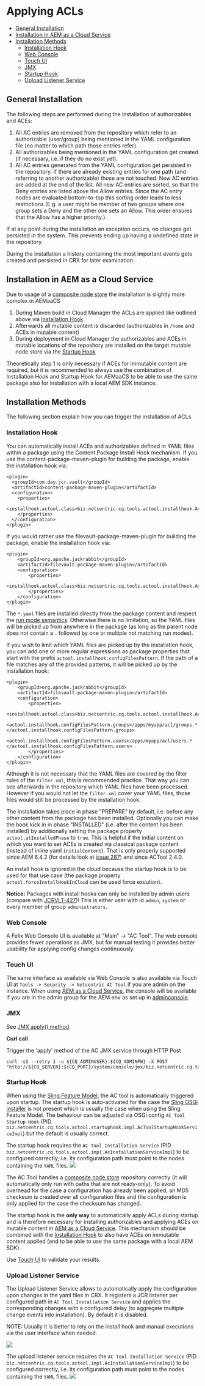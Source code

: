 # Applying ACLs

* [General Installation](#general-installation)
* [Installation in AEM as a Cloud Service](#installation-in-aem-as-a-cloud-service)
* [Installation Methods](#installation-methods)
  * [Installation Hook](#installation-hook)
  * [Web Console](#web-console)
  * [Touch UI](#touch-ui)
  * [JMX](#jmx)
  * [Startup Hook](#startup-hook)
  * [Upload Listener Service](#upload-listener-service)

<!--- This table of contents has been generated with https://github.com/ekalinin/github-markdown-toc#gh-md-toc -->

## General Installation

The following steps are performed during the installation of authorizables and ACEs:

1. All AC entries are removed from the repository which refer to an authorizable (user/group) being mentioned in the YAML configuration file (no matter to which path those entries refer).
1. All authorizables being mentioned in the YAML configuration get created (if necessary, i.e. if they do no exist yet).
1. All AC entries generated from the YAML configuration get persisted in the repository. If there are already existing entries for one path (and referring to another authorizable) those are not touched. New AC entries are added at the end of the list. All new AC entries are sorted, so that the Deny entries are listed above the Allow entries. Since the AC entry nodes are evaluated bottom-to-top this sorting order leads to less restrictions (E.g. a user might be member of two groups where one group sets a Deny and the other one sets an Allow. This order ensures that the Allow has a higher priority.).

If at any point during the installation an exception occurs, no changes get persisted in the system. This prevents ending up having a undefined state in the repository.

During the installation a history containing the most important events gets created and persisted in CRX for later examination.

## Installation in AEM as a Cloud Service

Due to usage of a [composite node store](http://jackrabbit.apache.org/oak/docs/nodestore/compositens.html) the installation is slightly more complex in AEMaaCS

1. During Maven build in Cloud Manager the ACLs are applied like outlined above via [Installation Hook](#installation-hook)
2. Afterwards all mutable content is discarded (authorizables in `/home` and ACEs in mutable content)
3. During deployment in Cloud Manager the authorizables and ACEs in mutable locations of the repository are installed on the target mutable node store via the [Startup Hook](#startup-hook)

Theoretically step 1 is only necessary if ACEs for immutable content are required, but it is recommended to always use the combination of Installation Hook and Startup Hook for AEMaaCS to be able to use the same package also for installation with a local AEM SDK instance.

## Installation Methods

The following section explain how you can trigger the installation of ACLs.
  
### Installation Hook

You can automatically install ACEs and authorizables defined in YAML files within a package using the Content Package Install Hook mechanism.
If you use the content-package-maven-plugin for building the package, enable the installation hook via: 

```
<plugin>
  <groupId>com.day.jcr.vault</groupId>
  <artifactId>content-package-maven-plugin</artifactId>
  <configuration>
    <properties>
      <installhook.actool.class>biz.netcentric.cq.tools.actool.installhook.AcToolInstallHook</installhook.actool.class>
    </properties>
  </configuration>
</plugin>
```

If you would rather use the filevault-package-maven-plugin for building the package, enable the installation hook via:

```
<plugin>
    <groupId>org.apache.jackrabbit</groupId>
    <artifactId>filevault-package-maven-plugin</artifactId>
    <configuration>
        <properties>
            <installhook.actool.class>biz.netcentric.cq.tools.actool.installhook.AcToolInstallHook</installhook.actool.class>
        </properties>
    </configuration>
</plugin>
```

The `*.yaml` files are installed directly from the package content and respect the [run mode semantics](Configuration.md). Otherwise there is no limitation, so the YAML files will be picked up from anywhere in the package (as long as the parent node does not contain a `.` followed by one or multiple not matching run modes).

If you wish to limit which YAML files are picked up by the installation hook, you can add one or more regular expressions as package properties that start with the prefix `actool.installhook.configFilesPattern`. If the path of a file matches any of the provided patterns, it will be picked up by the installation hook:

```
<plugin>
    <groupId>org.apache.jackrabbit</groupId>
    <artifactId>filevault-package-maven-plugin</artifactId>
    <configuration>
        <properties>
            <installhook.actool.class>biz.netcentric.cq.tools.actool.installhook.AcToolInstallHook</installhook.actool.class>
            <actool.installhook.configFilesPattern.groups>/apps/myapp/acl/groups.*</actool.installhook.configFilesPattern.groups>
            <actool.installhook.configFilesPattern.users>/apps/myapp/acl/users.*</actool.installhook.configFilesPattern.users>
        </properties>
    </configuration>
</plugin>
```

Although it is not necessary that the YAML files are covered by the filter rules of the `filter.xml`, this is recommended practice. That way you can see afterwards in the repository which YAML files have been processed. However if you would not let the `filter.xml` cover your YAML files, those files would still be processed by the installation hook.

The installation takes place in phase "PREPARE" by default, i.e. before any other content from the package has been installed. Optionally you can make the hook kick in in phase "INSTALLED" (i.e. after the content has been installed) by additionally setting the package property `actool.atInstalledPhase` to `true`. This is helpful if the initial content on which you want to set ACEs is created via classical package content (instead of inline yaml `initialContent`). That is only properly supported since AEM 6.4.2 (for details look at [issue 287](https://github.com/Netcentric/accesscontroltool/issues/287)) and since ACTool 2.4.0.

An install hook is ignored in the cloud because the startup hook is to be used for that use case (the package property `actool.forceInstallHookInCloud` can be used force excution).

**Notice:** Packages with install hooks can only be installed by admin users (compare with [JCRVLT-427](https://issues.apache.org/jira/browse/JCRVLT-427))! This is either user with id `admin`, `system` or every member of group `administrators`.

### Web Console

A Felix Web Console UI is available at "Main" -> "AC Tool". The web console provides fewer operations as JMX, but for manual testing it provides better usability for applying config changes continuously. 

### Touch UI

The same interface as available via Web Console is also available via Touch UI at `Tools -> Security -> Netcentric AC Tool` if you are admin on the instance. When using [AEM as a Cloud Service](https://www.adobe.com/marketing/experience-manager/cloud-service.html), the console will be available if you are in the admin group for the AEM env as set up in [adminconsole](https://adminconsole.adobe.com/).

### JMX

See [JMX apply() method](Jmx.md).

**Curl call**

Trigger the 'apply' method of the AC JMX service through HTTP Post

```
curl -sS --retry 1 -u ${CQ_ADMINUSER}:${CQ_ADMINPW} -X POST "http://${CQ_SERVER}:${CQ_PORT}/system/console/jmx/biz.netcentric.cq.tools:type=ACTool/op/apply/"
```

### Startup Hook

When using the [Sling Feature Model](https://sling.apache.org/documentation/development/feature-model.html), the AC tool is automatically triggered upon startup. The startup hook is auto-activated for the case the [Sling OSGi installer](https://sling.apache.org/documentation/bundles/osgi-installer.html) is not present which is usually the case when using the Sling Feature Model. The behaviour can be adjusted via OSGi config `AC Tool Startup Hook` (PID `biz.netcentric.cq.tools.actool.startuphook.impl.AcToolStartupHookServiceImpl`) but the default is usually correct.

The startup hook requires the `AC Tool Installation Service` (PID `biz.netcentric.cq.tools.actool.impl.AcInstallationServiceImpl`) to be configured correctly, i.e. its configuration path must point to the nodes containing the `YAML` files.
<img src="images/installation-service.png">

The AC Tool handles a [composite node store](https://jackrabbit.apache.org/oak/docs/nodestore/compositens.html) repository correctly (it will automatically only run with paths that are not ready-only). To avoid overhead for the case a configuration has already been applied, an MD5 checksum is created over all configuration files and the configuration is only applied for the case the checksum has changed.

The startup hook is the **only way** to automatically apply ACLs during startup and is therefore necessary for installing authorizables and applying ACEs on mutable content in [AEM as a Cloud Service](https://www.adobe.com/marketing/experience-manager/cloud-service.html).
This mechanism should be combined with the [Installation Hook](#installation-hook) to also have ACEs on immutable content applied (and to be able to use the same package with a local AEM SDK).

Use [Touch UI](ApplyConfig.md#touch-ui) to validate your results.

### Upload Listener Service

The Upload Listener Service allows to automatically apply the configuration upon changes in the yaml files in CRX. It registers a JCR listener per configured path in `AC Tool Installation Service` and applies the corresponding changes with a configured delay (to aggregate multiple change events into installation). By default it is disabled.

NOTE: Usually it is better to rely on the install hook and manual executions via the user interface when needed.

<img src="images/upload-listener.png">

The upload listener service requires the `AC Tool Installation Service` (PID `biz.netcentric.cq.tools.actool.impl.AcInstallationServiceImpl`) to be configured correctly, i.e. its configuration path must point to the nodes containing the `YAML` files.
<img src="images/installation-service.png">



